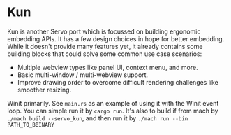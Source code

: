 # Kun

Kun is another Servo port which is focussed on building ergonomic embedding APIs. It has a few
design choices in hope for better embedding. While it doesn't provide many features yet,
it already contains some building blocks that could solve some common use case scenarios:

- Multiple webview types like panel UI, context menu, and more.
- Basic multi-window / multi-webview support.
- Improve drawing order to overcome difficult rendering challenges like smoother resizing.

Winit primarily. See `main.rs` as an example of using it with the Winit event loop. You can
simple run it by `cargo run`. It's also to build if from mach by `./mach build --servo_kun`,
and then run it by `./mach run --bin PATH_TO_BBINARY`
